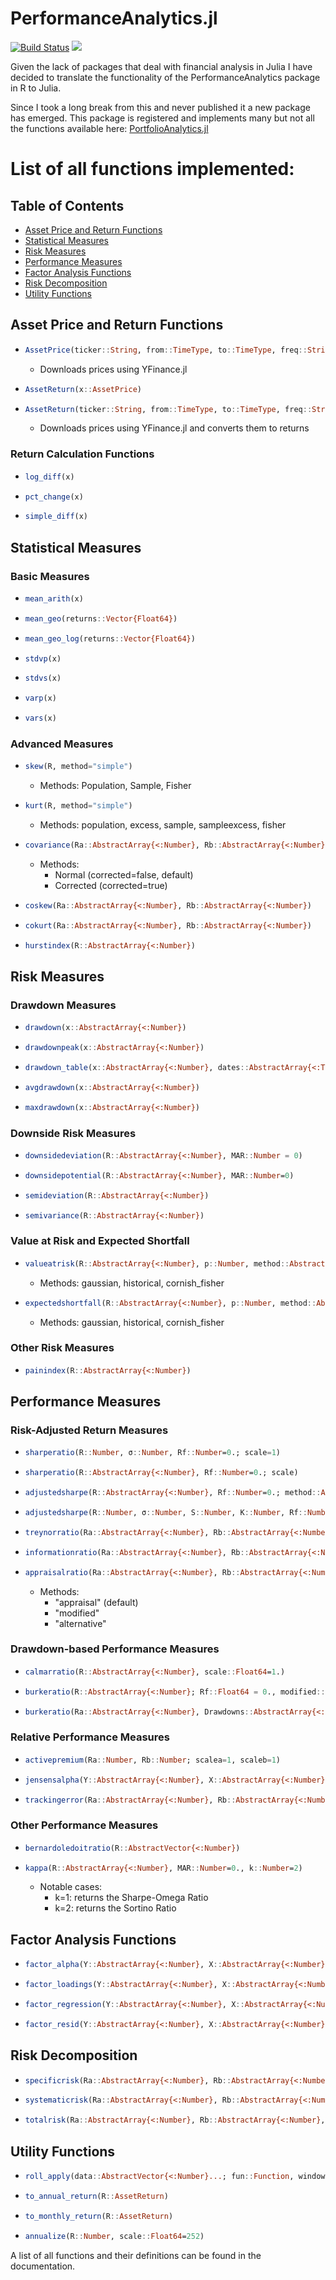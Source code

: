 # PerformanceAnalytics.jl
[![Build Status](https://github.com/eohne/PerformanceAnalytics.jl/actions/workflows/CI.yml/badge.svg?branch=main)](https://github.com/eohne/PerformanceAnalytics.jl/actions/workflows/CI.yml?query=branch%3Amain) [![][docs-latest-img]][docs-latest-url]   

 
Given the lack of packages that deal with financial analysis in Julia I have decided to translate the functionality of the PerformanceAnalytics package in R to Julia.  


Since I took a long break from this and never published it a new package has emerged. This package is registered and implements many but not all the functions available here: [PortfolioAnalytics.jl](https://github.com/doganmehmet/PortfolioAnalytics.jl)

# List of all functions implemented:

## Table of Contents
- [Asset Price and Return Functions](#asset-price-and-return-functions)
- [Statistical Measures](#statistical-measures)
- [Risk Measures](#risk-measures)
- [Performance Measures](#performance-measures)
- [Factor Analysis Functions](#factor-analysis-functions)
- [Risk Decomposition](#risk-decomposition)
- [Utility Functions](#utility-functions)

## Asset Price and Return Functions

- ```julia
  AssetPrice(ticker::String, from::TimeType, to::TimeType, freq::String; exchange_local_time=true)
  ```
  - Downloads prices using YFinance.jl
- ```julia
  AssetReturn(x::AssetPrice)
  ```
- ```julia
  AssetReturn(ticker::String, from::TimeType, to::TimeType, freq::String)
  ```
  - Downloads prices using YFinance.jl and converts them to returns

### Return Calculation Functions
- ```julia
  log_diff(x)
  ```
- ```julia
  pct_change(x)
  ```
- ```julia
  simple_diff(x)
  ```

## Statistical Measures

### Basic Measures
- ```julia
  mean_arith(x)
  ```
- ```julia
  mean_geo(returns::Vector{Float64})
  ```
- ```julia
  mean_geo_log(returns::Vector{Float64})
  ```
- ```julia
  stdvp(x)
  ```
- ```julia
  stdvs(x)
  ```
- ```julia
  varp(x)
  ```
- ```julia
  vars(x)
  ```

### Advanced Measures
- ```julia
  skew(R, method="simple")
  ```
  - Methods: Population, Sample, Fisher
- ```julia
  kurt(R, method="simple")
  ```
  - Methods: population, excess, sample, sampleexcess, fisher
- ```julia
  covariance(Ra::AbstractArray{<:Number}, Rb::AbstractArray{<:Number}; corrected::Bool=false)
  ```
  - Methods:
    - Normal (corrected=false, default)
    - Corrected (corrected=true)
- ```julia
  coskew(Ra::AbstractArray{<:Number}, Rb::AbstractArray{<:Number})
  ```
- ```julia
  cokurt(Ra::AbstractArray{<:Number}, Rb::AbstractArray{<:Number})
  ```
- ```julia
  hurstindex(R::AbstractArray{<:Number})
  ```

## Risk Measures

### Drawdown Measures
- ```julia
  drawdown(x::AbstractArray{<:Number})
  ```
- ```julia
  drawdownpeak(x::AbstractArray{<:Number})
  ```
- ```julia
  drawdown_table(x::AbstractArray{<:Number}, dates::AbstractArray{<:TimeType})
  ```
- ```julia
  avgdrawdown(x::AbstractArray{<:Number})
  ```
- ```julia
  maxdrawdown(x::AbstractArray{<:Number})
  ```

### Downside Risk Measures
- ```julia
  downsidedeviation(R::AbstractArray{<:Number}, MAR::Number = 0)
  ```
- ```julia
  downsidepotential(R::AbstractArray{<:Number}, MAR::Number=0)
  ```
- ```julia
  semideviation(R::AbstractArray{<:Number})
  ```
- ```julia
  semivariance(R::AbstractArray{<:Number})
  ```

### Value at Risk and Expected Shortfall
- ```julia
  valueatrisk(R::AbstractArray{<:Number}, p::Number, method::AbstractString="gaussian")
  ```
  - Methods: gaussian, historical, cornish_fisher
- ```julia
  expectedshortfall(R::AbstractArray{<:Number}, p::Number, method::AbstractString="gaussian")
  ```
  - Methods: gaussian, historical, cornish_fisher

### Other Risk Measures
- ```julia
  painindex(R::AbstractArray{<:Number})
  ```

## Performance Measures

### Risk-Adjusted Return Measures
- ```julia
  sharperatio(R::Number, σ::Number, Rf::Number=0.; scale=1)
  ```
- ```julia
  sharperatio(R::AbstractArray{<:Number}, Rf::Number=0.; scale)
  ```
- ```julia
  adjustedsharpe(R::AbstractArray{<:Number}, Rf::Number=0.; method::AbstractString="population")
  ```
- ```julia
  adjustedsharpe(R::Number, σ::Number, S::Number, K::Number, Rf::Number=0.)
  ```
- ```julia
  treynorratio(Ra::AbstractArray{<:Number}, Rb::AbstractArray{<:Number}, Rf::Number=0; modified::Bool=false, scale=1)
  ```
- ```julia
  informationratio(Ra::AbstractArray{<:Number}, Rb::AbstractArray{<:Number}, scale::Number=1)
  ```
- ```julia
  appraisalratio(Ra::AbstractArray{<:Number}, Rb::AbstractArray{<:Number}, Rf::Number=0, method::AbstractString = "appraisal", scale::Number=1)
  ```
  - Methods: 
    - "appraisal" (default)
    - "modified"
    - "alternative"

### Drawdown-based Performance Measures
- ```julia
  calmarratio(R::AbstractArray{<:Number}, scale::Float64=1.)
  ```
- ```julia
  burkeratio(R::AbstractArray{<:Number}; Rf::Float64 = 0., modified::Bool = false, scale::Number=1)
  ```
- ```julia
  burkeratio(Ra::AbstractArray{<:Number}, Drawdowns::AbstractArray{<:Number}; Rf::Number=0., scale=1)
  ```

### Relative Performance Measures
- ```julia
  activepremium(Ra::Number, Rb::Number; scalea=1, scaleb=1)
  ```
- ```julia
  jensensalpha(Y::AbstractArray{<:Number}, X::AbstractArray{<:Number}...; scale::Number=1)
  ```
- ```julia
  trackingerror(Ra::AbstractArray{<:Number}, Rb::AbstractArray{<:Number}, scale::Number=1)
  ```

### Other Performance Measures
- ```julia
  bernardoledoitratio(R::AbstractVector{<:Number})
  ```
- ```julia
  kappa(R::AbstractArray{<:Number}, MAR::Number=0., k::Number=2)
  ```
  - Notable cases:
    - k=1: returns the Sharpe-Omega Ratio
    - k=2: returns the Sortino Ratio

## Factor Analysis Functions

- ```julia
  factor_alpha(Y::AbstractArray{<:Number}, X::AbstractArray{<:Number}...)
  ```
- ```julia
  factor_loadings(Y::AbstractArray{<:Number}, X::AbstractArray{<:Number}...; intercept::Bool=true)
  ```
- ```julia
  factor_regression(Y::AbstractArray{<:Number}, X::AbstractArray{<:Number}...; intercept::Bool=true)
  ```
- ```julia
  factor_resid(Y::AbstractArray{<:Number}, X::AbstractArray{<:Number}...; intercept::Bool=true)
  ```

## Risk Decomposition

- ```julia
  specificrisk(Ra::AbstractArray{<:Number}, Rb::AbstractArray{<:Number}, Rf::Number=0)
  ```
- ```julia
  systematicrisk(Ra::AbstractArray{<:Number}, Rb::AbstractArray{<:Number}, Rf::Number=0)
  ```
- ```julia
  totalrisk(Ra::AbstractArray{<:Number}, Rb::AbstractArray{<:Number}, Rf::Number=0)
  ```

## Utility Functions

- ```julia
  roll_apply(data::AbstractVector{<:Number}...; fun::Function, window::Int, retain_length::Bool=false, fill_with = NaN, always_return::Bool=false)
  ```
- ```julia
  to_annual_return(R::AssetReturn)
  ```
- ```julia
  to_monthly_return(R::AssetReturn)
  ```
- ```julia
  annualize(R::Number, scale::Float64=252)
  ```

A list of all functions and their definitions can be found in the documentation.


[docs-latest-img]: https://img.shields.io/badge/docs-latest-blue.svg
[docs-latest-url]: https://eohne.github.io/PerformanceAnalytics.jl/dev/